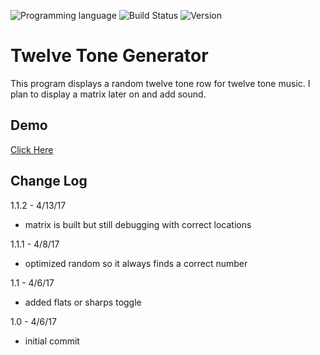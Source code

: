 ![Programming language](https://img.shields.io/badge/Language-Javascript-black.svg)
![Build Status](https://img.shields.io/badge/Build-Passing-brightgreen.svg)
![Version](https://img.shields.io/badge/Version-1.1.1-blue.svg?style=flat)

# Twelve Tone Generator
This program displays a random twelve tone row for twelve tone music. I plan to display a matrix later on and add sound.

## Demo
[Click Here](http://manuelvargas.me/Twelve-Tone-Generator/)

## Change Log
1.1.2 - 4/13/17
* matrix is built but still debugging with correct locations

1.1.1 - 4/8/17
* optimized random so it always finds a correct number

1.1 - 4/6/17
* added flats or sharps toggle

1.0 - 4/6/17
* initial commit